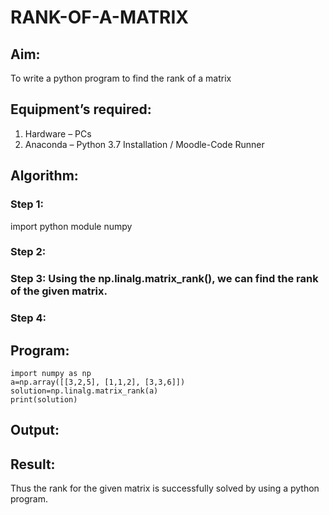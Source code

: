 # RANK-OF-A-MATRIX
## Aim:
To write a python program to find the rank of a matrix
## Equipment’s required:
1. 	Hardware – PCs
2. 	Anaconda – Python 3.7 Installation / Moodle-Code Runner
## Algorithm:
### Step 1:
import python module numpy 

### Step 2: 
### Step 3: Using the np.linalg.matrix_rank(), we can find the rank of the given matrix.
### Step 4: 
## Program:
```
import numpy as np
a=np.array([[3,2,5], [1,1,2], [3,3,6]])
solution=np.linalg.matrix_rank(a)
print(solution)

```
## Output:
## Result:
Thus the rank for the given matrix is successfully solved by  using a python program.

